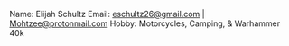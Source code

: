 Name: Elijah Schultz
Email: eschultz26@gmail.com | Mohtzee@protonmail.com
Hobby: Motorcycles, Camping, & Warhammer 40k